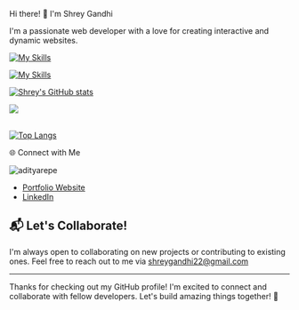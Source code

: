 Hi there! 👋 I'm Shrey Gandhi

I'm a passionate web developer with a love for creating interactive and dynamic websites.




[![My Skills](https://skillicons.dev/icons?i=py,c,cpp,cs,java,html,css,js,bootstrap,tailwind,ts,angular,react,nodejs,expressjs,nextjs,jquery,django,flask,php,laravel,postman,mongodb,mysql,postgres,aws,docker,firebase,dart,flutter,kotlin,swift,vscode,wordpress,arduino,eclipse,figma,git,github,gitlab,notion,visualstudio,xd,anaconda,codepen,matlab,powershell,windows,linux,discord,gmail,instagram,stackoverflow,twitter&perline=7)](https://skillicons.dev)



[![My Skills](https://skillicons.dev/icons?i=&perline=7)](https://skillicons.dev)



  
[![Shrey's GitHub stats](https://github-readme-stats.vercel.app/api?username=shreygit225)](https://github.com/shreygit225/github-readme-stats)


  
<a href="https://github.com/shreygit225">
  
  <img align="center" src="https://github-readme-streak-stats.herokuapp.com/?user=shreygit225&theme=light" />
<br/><br/>




[![Top Langs](https://github-readme-stats.vercel.app/api/top-langs/?username=shreygit225)](https://github.com/shreygit225/github-readme-stats)



🌐 Connect with Me
<p align="left"> <img src="https://komarev.com/ghpvc/?username=shreygit225&label=Profile%20views&color=0e75b6&style=flat" alt="adityarepe" /> </p>

- [Portfolio Website](https://shreygandhi.my.canva.site/)
- [LinkedIn](https://www.linkedin.com/in/shreygandhi225/)


## 📬 Let's Collaborate!

I'm always open to collaborating on new projects or contributing to existing ones. Feel free to reach out to me via shreygandhi22@gmail.com

---

Thanks for checking out my GitHub profile! I'm excited to connect and collaborate with fellow developers. Let's build amazing things together! 🚀



<!---
shreygit225/shreygit225 is a ✨ special ✨ repository because its `README.md` (this file) appears on your GitHub profile.
You can click the Preview link to take a look at your changes.
--->
